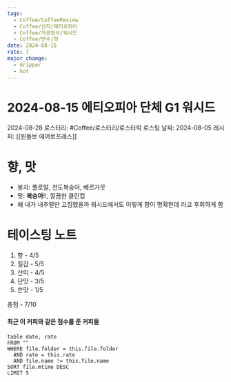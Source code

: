 ```yaml
---
tags:
  - Coffee/CoffeeReview
  - Coffee/산지/에티오피아
  - Coffee/가공방식/워시드
  - Coffee/변수/핫
date: 2024-08-15
rate: 7
major_change:
  - dripper
  - hot
---
```

# 2024-08-15 에티오피아 단체 G1 워시드
2024-08-28
로스터리: #Coffee/로스터리/로스터릭
로스팅 날짜: 2024-08-05
레시피: [[윈들보 에어로프레스]]
# 향, 맛
- 봉지: 플로럴, 천도복숭아, 베르가뭇
- 맛: **복숭아**!!, 깔끔한 클린컵
- 왜 내가 내추럴만 고집했을까 워시드에서도 이렇게 향이 명확한데 라고 후회하게 함
# 테이스팅 노트
1. 향 - 4/5
2. 질감 - 5/5
3. 산미 - 4/5
4. 단맛 - 3/5
5. 쓴맛 - 1/5

총점 - 7/10

#### 최근 이 커피와 같은 점수를 준 커피들
```dataview
table date, rate
FROM ""
WHERE file.folder = this.file.folder
  AND rate = this.rate
  AND file.name != this.file.name
SORT file.mtime DESC
LIMIT 5
```
